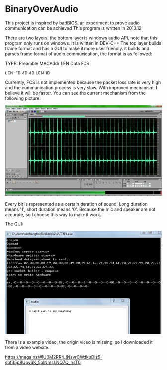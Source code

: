 # BinaryOverAudio
This project is inspired by badBIOS, an experiment to prove audio communication can be achieved
This program is written in 2013.12

There are two layers, the bottom layer is windows audio API, note that this
program only runs on windows. It is written in DEV-C++
The top layer builds frame format and has a GUI to make it more user friendly.
it builds and parses frame format of audio communication, the format is as followed:

TYPE: Preamble MACAddr LEN  Data  FCS

LEN:    1B       4B    4B   LEN   1B

Currently, FCS is not implemented because the packet loss rate is very high and 
the communication process is very slow. With improved mechanism, I believe it will
be faster. You can see the current mechanism from the following picture:

![](https://raw.githubusercontent.com/tanhangbo/BinaryOverAudio/master/screenshot2.jpg)

Every bit is represented as a certain duration of sound. Long duration means '1',
short duration means '0'. Because the mic and speaker are not accurate, so I choose
this way to make it work.


The GUI:

![](https://raw.githubusercontent.com/tanhangbo/BinaryOverAudio/master/screenshot1.png)

There is a example video, the origin video is missing, so I downloaded
it from a video website.

https://mega.nz/#!U0M2RRrL!NsvrCWdkuDiz5-suf35p8Ubv6K_5olNmsLNQ7Q_hsT0
